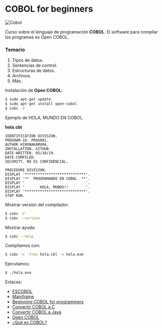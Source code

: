 # COBOL for beginners

![Cobol](https://2.bp.blogspot.com/-jkpGBmdZaW8/UccuEURnxbI/AAAAAAAABrA/ngTn1s0SXCEyi4TUVaDFZ-dn9-UfJVjTwCPcBGAYYCw/s320/code.png)


Curso sobre el lenguaje de programación **COBOL**. El software para compilar los programas es Open COBOL.



### Temario
1. Tipos de datos.
2. Sentencias de control.
3. Estructuras de datos.
4. Archivos.
5. Más.


Instalación de **Open COBOL**:


```bash
$ sudo apt-get update
$ sudo apt-get install open-cobol
$ cobc -V
```


Ejemplo de HOLA, MUNDO EN COBOL.


**hola.cbl**

```cbl
IDENTIFICATION DIVISION.
PROGRAM-ID. PROG001.
AUTHOR HIRONAKAMURA.
INSTALLATION. GITHUB.
DATE-WRITTEN. 05/10/19.
DATE-COMPILED.
SECURITY. NO ES CONFIDENCIAL.

PROCEDURE DIVISION.
DISPLAY '****************************'.
DISPLAY '**  PROGRAMANDO EN COBOL  **'.
DISPLAY '                            '.
DISPLAY '       HOLA, MUNDO!!        '.
DISPLAY '****************************'.
STOP RUN.
```


Mostrar versión del compilador:
```bash
$ cobc -V 
$ cobc --version
```

Mostrar ayuda:
```bash
$ cobc --help
```


Compilamos con:

```bash
$ cobc -x -free hola.cbl -o hola.exe
```

Ejecutamos:

```bash
$ ./hola.exe
```

Enlaces:

* [ESCOBOL](http://www.escobol.com/)
* [Mainframe](https://mainframe-forum.blogspot.com/search?q=cobol)
* [Beginning COBOL for programmers](https://github.com/Apress/beg-cobol-for-programmers)
* [Convertir COBOL a C](http://www.mpsinc.com/cob2c.html)
* [Convertir COBOL a Java](https://www.quora.com/What-tool-can-convert-Cobol-into-Java-code)
* [Open COBOL](https://open-cobol.sourceforge.io/)
* [¿Qué es COBOL?](https://medium.com/enredando-con-programacion/cobol-que-es-cobol-3f86fa3a4394)
